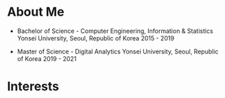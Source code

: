 # About Me

* Bachelor of Science - Computer Engineering, Information & Statistics
Yonsei University, Seoul, Republic of Korea
2015 - 2019

* Master of Science - Digital Analytics
Yonsei University, Seoul, Republic of Korea
2019 - 2021

# Interests
